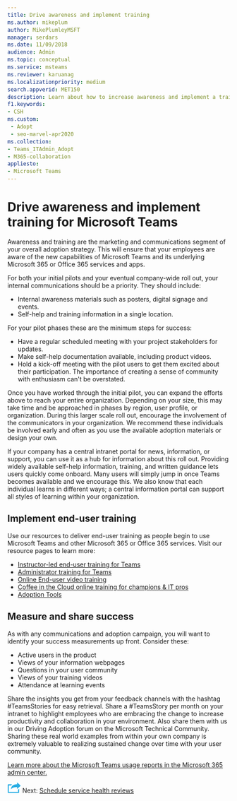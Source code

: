 ```yaml
---
title: Drive awareness and implement training
ms.author: mikeplum
author: MikePlumleyMSFT
manager: serdars
ms.date: 11/09/2018
audience: Admin
ms.topic: conceptual
ms.service: msteams
ms.reviewer: karuanag
ms.localizationpriority: medium
search.appverid: MET150
description: Learn about how to increase awareness and implement a training program for Microsoft Teams adoption.
f1.keywords:
- CSH
ms.custom: 
 - Adopt
 - seo-marvel-apr2020
ms.collection: 
- Teams_ITAdmin_Adopt
- M365-collaboration
appliesto: 
- Microsoft Teams
---
```


# Drive awareness and implement training for Microsoft Teams

Awareness and training are the marketing and communications segment of your overall adoption strategy. This will ensure that your employees are aware of the new capabilities of Microsoft Teams and its underlying Microsoft 365 or Office 365 services and apps.
   
For both your initial pilots and your eventual company-wide roll out, your internal communications should be a priority. They should include:

- Internal awareness materials such as posters, digital signage and events.
- Self-help and training information in a single location.

For your pilot phases these are the minimum steps for success:

- Have a regular scheduled meeting with your project stakeholders for updates.
- Make self-help documentation available, including product videos.
- Hold a kick-off meeting with the pilot users to get them excited about their participation. The importance of creating a sense of community with enthusiasm can't be overstated.

Once you have worked through the initial pilot, you can expand the efforts above to reach your entire organization. Depending on your size, this may take time and be approached in phases by region, user profile, or organization. During this larger scale roll out, encourage the involvement of the communicators in your organization. We recommend these individuals be involved early and often as you use the available adoption materials or design your own.

If your company has a central intranet portal for news, information, or support, you can use it as a hub for information about this roll out. Providing widely available self-help information, training, and written guidance lets users quickly come onboard. Many users will simply jump in once Teams becomes available and we encourage this. We also know that each individual learns in different ways; a central information portal can support all styles of learning within your organization.

## Implement end-user training

Use our resources to deliver end-user training as people begin to use Microsoft Teams and other Microsoft 365 or Office 365 services. Visit our resource pages to learn more:

- [Instructor-led end-user training for Teams](instructor-led-training-teams-landing-page.yml)
- [Administrator training for Teams](itadmin-readiness.md)
- [Online End-user video training](https://support.office.com/article/microsoft-teams-video-training-4f108e54-240b-4351-8084-b1089f0d21d7)
- [Coffee in the Cloud online training for champions & IT pros](https://aka.ms/CoffeeintheCloud) 
- [Adoption Tools](https://aka.ms/O365AdoptionTools)

## Measure and share success

As with any communications and adoption campaign, you will want to identify your success measurements up front. Consider these:

- Active users in the product
- Views of your information webpages
- Questions in your user community
- Views of your training videos
- Attendance at learning events

Share the insights you get from your feedback channels with the hashtag #TeamsStories for easy retrieval. Share a #TeamsStory per month on your intranet to highlight employees who are embracing the change to increase productivity and collaboration in your environment. Also share them with us in our Driving Adoption forum on the Microsoft Technical Community. Sharing these real world examples from within your own company is extremely valuable to realizing sustained change over time with your user community.

[Learn more about the Microsoft Teams usage reports in the Microsoft 365 admin center.](teams-activity-reports.md)

![An icon depicting the next steps.](media/teams-adoption-next-icon.png) Next: [Schedule service health reviews](teams-adoption-schedule-service-health-reviews.md)
